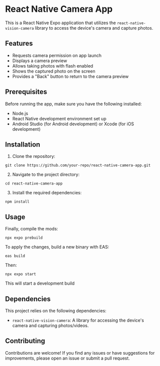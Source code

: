 # React Native Camera App

This is a React Native Expo application that utilizes the `react-native-vision-camera` library to access the device's camera and capture photos.

## Features

- Requests camera permission on app launch
- Displays a camera preview
- Allows taking photos with flash enabled
- Shows the captured photo on the screen
- Provides a "Back" button to return to the camera preview

## Prerequisites

Before running the app, make sure you have the following installed:

- Node.js
- React Native development environment set up
- Android Studio (for Android development) or Xcode (for iOS development)

## Installation

1. Clone the repository:

```
git clone https://github.com/your-repo/react-native-camera-app.git
```

2. Navigate to the project directory:

```
cd react-native-camera-app
```

3. Install the required dependencies:

```
npm install
```

## Usage

Finally, compile the mods:
```
npx expo prebuild
```

To apply the changes, build a new binary with EAS:
```
eas build
```
Then:

```
npx expo start
```

This will start a development build

## Dependencies

This project relies on the following dependencies:

- `react-native-vision-camera`: A library for accessing the device's camera and capturing photos/videos.

## Contributing

Contributions are welcome! If you find any issues or have suggestions for improvements, please open an issue or submit a pull request.
